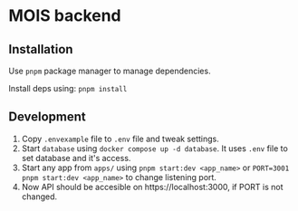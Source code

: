 # MOIS backend

## Installation

Use `pnpm` package manager to manage dependencies.

Install deps using: `pnpm install`

## Development

1. Copy `.envexample` file to `.env` file and tweak settings.
2. Start `database` using `docker compose up -d database`. It uses `.env` file to set database and it's access.
3. Start any app from `apps/` using `pnpm start:dev <app_name>` or `PORT=3001 pnpm start:dev <app_name>` to change listening port.
4. Now API should be accesible on https://localhost:3000, if PORT is not changed.